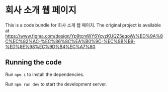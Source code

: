 
  # 회사 소개 웹 페이지

  This is a code bundle for 회사 소개 웹 페이지. The original project is available at https://www.figma.com/design/Yp9tcmWY6YcyzKUQZ5eqoW/%ED%9A%8C%EC%82%AC-%EC%86%8C%EA%B0%9C-%EC%9B%B9-%ED%8E%98%EC%9D%B4%EC%A7%80.

  ## Running the code

  Run `npm i` to install the dependencies.

  Run `npm run dev` to start the development server.
  
